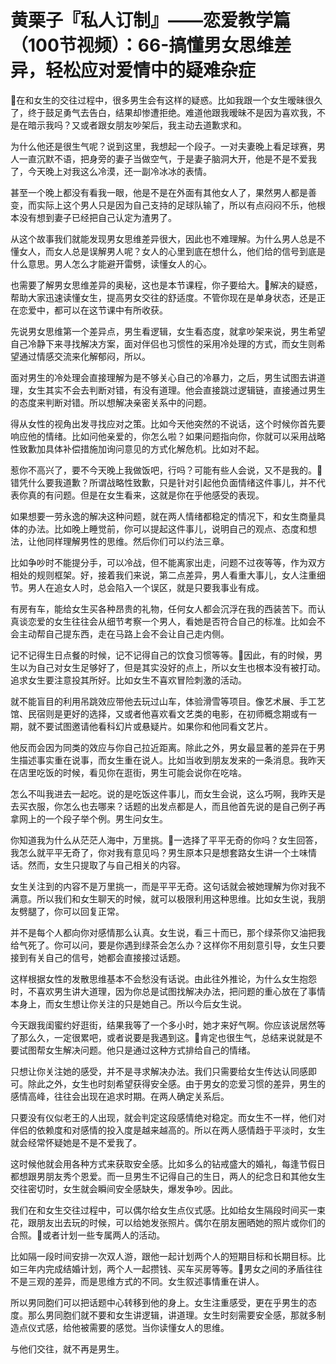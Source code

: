 # 黄栗子『私人订制』——恋爱教学篇（100节视频）：66-搞懂男女思维差异，轻松应对爱情中的疑难杂症

🎼在和女生的交往过程中，很多男生会有这样的疑惑。比如我跟一个女生暧昧很久了，终于鼓足勇气去告白，结果却惨遭拒绝。难道他跟我暧昧不是因为喜欢我，不是在暗示我吗？又或者跟女朋友吵架后，我主动去道歉求和。

为什么他还是很生气呢？说到这里，我想起一个段子。一对夫妻晚上看足球赛，男人一直沉默不语，把身旁的妻子当做空气，于是妻子脑洞大开，他是不是不爱我了，今天晚上对我这么冷漠，还一副冷冰冰的表情。

甚至一个晚上都没有看我一眼，他是不是在外面有其他女人了，果然男人都是善变，而实际上这个男人只是因为自己支持的足球队输了，所以有点闷闷不乐，他根本没有想到妻子已经把自己认定为渣男了。

从这个故事我们就能发现男女思维差异很大，因此也不难理解。为什么男人总是不懂女人，而女人总是误解男人呢？女人的心里到底在想什么，他们给的信号到底是什么意思。男人怎么才能避开雷劈，读懂女人的心。

也需要了解男女思维差异的奥秘，这也是本节课程，你子要给大。🎼解决的疑惑，帮助大家迅速读懂女生，提高男女交往的舒适度。不管你现在是单身状态，还是正在恋爱中，都可以在这节课中有所收获。

先说男女思维第一个差异点，男生看逻辑，女生看态度，就拿吵架来说，男生希望自己冷静下来寻找解决方案，面对伴侣也习惯性的采用冷处理的方式，而女生则希望通过情感交流来化解郁闷，所以。

面对男生的冷处理会直接理解为是不够关心自己的冷暴力，之后，男生试图去讲道理，女生其实不会去判断对错，有没有道理。他会直接跳过逻辑链，直接通过男生的态度来判断对错。所以想解决亲密关系中的问题。

得从女性的视角出发寻找应对之策。比如今天他突然的不说话，这个时候你首先要响应他的情绪。比如问他亲爱的，你怎么啦？如果问题指向你，你就可以采用战略性致歉加具体补偿措施加询问意见的方式化解危机。比如对不起。

惹你不高兴了，要不今天晚上我做饭吧，行吗？可能有些人会说，又不是我的。🎼错凭什么要我道歉？所谓战略性致歉，只是针对引起他负面情绪这件事儿，并不代表你真的有问题。但是在女生看来，这就是你在乎他感受的表现。

如果想要一劳永逸的解决这种问题，就在两人情绪都稳定的情况下，和女生商量具体的办法。比如晚上睡觉前，你可以提起这件事儿，说明自己的观点、态度和想法，让他同样理解男性的思维。然后你们可以约法三章。

比如争吵时不能提分手，可以冷战，但不能离家出走，问题不过夜等等，作为双方相处的规则框架。好，接着我们来说，第二点差异，男人看重大事儿，女人注重细节。男人在追女人时，总会陷入一个误区，就是只要我事业有成。

有房有车，能给女生买各种昂贵的礼物，任何女人都会沉浮在我的西装苦下。而认真谈恋爱的女生往往会从细节考察一个男人，看她是否符合自己的标准。比如会不会主动帮自己提东西，走在马路上会不会让自己走内侧。

记不记得生日点餐的时候，记不记得自己的饮食习惯等等。🎼因此，有的时候，男生以为自己对女生足够好了，但是其实没好的点上，所以女生也根本没有被打动。追求女生要注意投其所好。比如女生不喜欢冒险刺激的活动。

就不能盲目的利用吊跳效应带他去玩过山车，体验滑雪等项目。像艺术展、手工艺馆、民宿则是更好的选择，又或者他喜欢看文艺类的电影，在初师概念期或有一期，就不要试图邀请他看科幻片或悬疑片。如果你和他同看文艺片。

他反而会因为同类的效应与你自己拉近距离。除此之外，男女最显著的差异在于男生描述事实重在说事，而女生重在说人。比如当收到朋友发来的一条消息。我昨天在店里吃饭的时候，看见你在逛街，男生可能会说你在吃啥。

怎么不叫我进去一起吃。说的是吃饭这件事儿，而女生会说，这么巧啊，我昨天是去买衣服，你怎么也去哪来？话题的出发点都是人，而且他首先说的是自己例子再拿网上的一个段子举个例。男生问女生。

你知道我为什么从茫茫人海中，万里挑。🎼一选择了平平无奇的你吗？女生回答，我怎么就平平无奇了，你对我有意见吗？男生原本只是想套路女生讲一个土味情话。然而，女生只提取了与自己相关的内容。

女生关注到的内容不是万里挑一，而是平平无奇。这句话就会被她理解为你对我不满意。所以我们和女生聊天的时候，就可以极限利用这种思维。比如女生说，我朋友劈腿了，你可以回复正常。

并不是每个人都向你对感情那么认真。女生说，看三十而已，那个绿茶你又油把我给气死了。你可以问，要是你遇到绿茶会怎么办？这样你不用刻意引导，女生只要接到有关自己的信号，她都会直接接过话题。

这样根据女性的发散思维基本不会愁没有话说。由此往外推论，为什么女生抱怨时，不喜欢男生讲大道理，因为你总是试图找解决办法，把问题的重心放在了事情本身上，而女生想让你关注的只是她自己。所以今后女生说。

今天跟我闺蜜约好逛街，结果我等了一个多小时，她才来好气啊。你应该说居然等了那么久，一定很累吧，或者说要是我遇到这。🎼肯定也很生气，总结来说就是不要试图帮女生解决问题。他只是通过这种方式排给自己的情绪。

只想让你关注她的感受，并不是寻求解决办法。我们只需要给女生传达认同感即可。除此之外，女生也时刻希望获得安全感。由于男女的恋爱习惯的差异，男生的感情高峰，往往会出现在追求时期。在两人确定关系后。

只要没有仪似老王的人出现，就会判定这段感情绝对稳定。而女生不一样，他们对伴侣的依赖度和对感情的投入度是越来越高的。所以在两人感情趋于平淡时，女生就会经常怀疑她是不是不爱我了。

这时候他就会用各种方式来获取安全感。比如多么的钻戒盛大的婚礼，每逢节假日都想跟男朋友秀个恩爱。而一旦男生不记得自己的生日，两人的纪念日和其他女生交往密切时，女生就会瞬间安全感缺失，爆发争吵。因此。

我们在和女生交往过程中，可以偶尔给女生点仪式感。比如给女生隔段时间买一束花，跟朋友出去玩的时候，可以给她发张照片。偶尔在朋友圈晒她的照片或你们的合照。🎼或者计划一些专属两人的活动。

比如隔一段时间安排一次双人游，跟他一起计划两个人的短期目标和长期目标。比如三年内完成结婚计划，两个人一起攒钱、买车买房等等。🎼男女之间的矛盾往往不是三观的差异，而是思维方式的不同。女生叙述事情重在讲人。

所以男同胞们可以把话题中心转移到他的身上。女生注重感受，更在乎男生的态度。那么男同胞们就不要和女生讲逻辑，讲道理。女生时刻需要安全感，那就多制造点仪式感，给他被需要的感觉。当你读懂女人的思维。

与他们交往，就不再是男生。